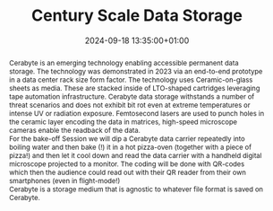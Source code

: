 ---
abstract: 'Cerabyte is an emerging technology enabling accessible permanent data storage.
  The technology was demonstrated in 2023 via an end-to-end prototype in a data center
  rack size form factor. The technology uses Ceramic-on-glass sheets as media. These
  are stacked inside of LTO-shaped cartridges leveraging tape automation infrastructure.
  Cerabyte data storage withstands a number of threat scenarios and does not exhibit
  bit rot even at extreme temperatures or intense UV or radiation exposure. Femtosecond
  lasers are used to punch holes in the ceramic layer encoding the data in matrices,
  high-speed microscope cameras enable the readback of the data.


  For the bake-off Session we will dip a Cerabyte data carrier repeatedly into boiling
  water and then bake (!) it in a hot pizza-oven (together with a piece of pizza!)
  and then let it cool down and read the data carrier with a handheld digital microscope
  projected to a monitor. The coding will be done with QR-codes which then the audience
  could read out with their QR reader from their own smartphones (even in flight-mode!)


  Cerabyte is a storage medium that is agnostic to whatever file format is saved on
  Cerabyte.'
creators:
- Martin Kunze
- Steffen Hellmold
date: 2024-09-18 13:35:00+01:00
document_url: null
grand_parent: iPRES
institutions: []
keywords:
- approaches to preservation
- start 2 preserve
landing_page_url: ''
language: eng
layout: publication
license: Creative Commons Attribution Share-Alike 4.0 (CC-BY-SA-4.0)
notes_url: https://docs.google.com/document/d/1oGwEZLx1UYUbtMQ5Y_bsh7skzl1XkOIDvzMjo2NBDSI/edit#heading=h.aar4tupij1po
parent: iPRES 2024
publication_type: tool demo
size: null
slides_url: ''
source_name: iPRES
stream_url: https://www.archief.vlaanderen.be/archief/records/dossiers/5acb210228ce4315ae650812d056a482329eb83ed2dc42398a51505dc153be81/documents/455bf375e860488394867726471cd880363eb1e08e0c430b93d4a756efde7bc3
title: Century Scale Data Storage
year: 2024
---